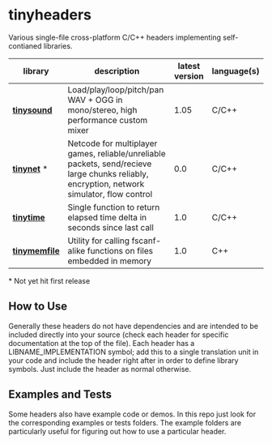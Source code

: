 # tinyheaders

Various single-file cross-platform C/C++ headers implementing self-contianed libraries.

| library | description | latest version| language(s)
|---------|-------------|---------------|------------
**[tinysound](tinysound.h)** | Load/play/loop/pitch/pan WAV + OGG in mono/stereo, high performance custom mixer | 1.05 | C/C++
**[tinynet](tinynet.h)** &ast; | Netcode for multiplayer games, reliable/unreliable packets, send/recieve large chunks reliably, encryption, network simulator, flow control | 0.0 | C/C++
**[tinytime](tinytime.h)** | Single function to return elapsed time delta in seconds since last call | 1.0 | C/C++
**[tinymemfile](tinymemfile.h)** | Utility for calling fscanf-alike functions on files embedded in memory | 1.0 | C++

&ast; Not yet hit first release

How to Use
----------

Generally these headers do not have dependencies and are intended to be included directly into your source (check each header for specific documentation at the top of the file). Each header has a LIBNAME_IMPLEMENTATION symbol; add this to a single translation unit in your code and include the header right after in order to define library symbols. Just include the header as normal otherwise.

Examples and Tests
------------------

Some headers also have example code or demos. In this repo just look for the corresponding examples or tests folders. The example folders are particularly useful for figuring out how to use a particular header.
